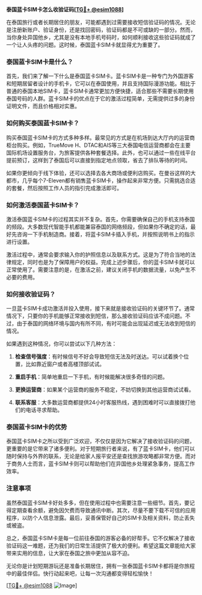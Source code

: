 **泰国蓝卡SIM卡怎么收验证码[[TG💪+ @esim1088](https://t.me/s/esim1088)]**

在泰国旅行或者长期居住的朋友，可能都遇到过需要接收短信验证码的情况。无论是注册新账户、验证身份，还是找回密码，验证码都是不可或缺的一部分。然而，当你身处异国他乡，尤其是没有本地手机号码时，如何顺利接收这些验证码就成了一个让人头疼的问题。这时候，泰国蓝卡SIM卡就显得尤为重要了。

### 泰国蓝卡SIM卡是什么？

首先，我们来了解一下什么是泰国蓝卡SIM卡。蓝卡SIM卡是一种专门为外国游客和短期居留者设计的手机卡，它可以在泰国使用，并且支持国际漫游功能。相比于普通的泰国本地SIM卡，蓝卡SIM卡通常更加方便快捷，适合那些不需要长期使用泰国号码的人群。蓝卡SIM卡的优点在于它的激活过程简单，无需提供过多的身份证明文件，而且价格相对实惠。

### 如何购买泰国蓝卡SIM卡？

购买泰国蓝卡SIM卡的方式多种多样。最常见的方式是在机场到达大厅内的运营商柜台购买。例如，TrueMove H、DTAC和AIS等三大泰国电信运营商都会在主要国际机场设置服务台，为旅客提供各种套餐选择。此外，也可以通过一些在线平台提前预订，这样到了泰国后可以直接到指定地点领取，省去了排队等待的时间。

如果你更倾向于线下体验，还可以选择去各大商场或便利店购买。在曼谷这样的大都市，几乎每个7-Eleven都有销售蓝卡SIM卡，操作起来非常方便。只需挑选合适的套餐，然后按照工作人员的指引完成激活即可。

### 如何激活泰国蓝卡SIM卡？

激活泰国蓝卡SIM卡的过程其实并不复杂。首先，你需要确保自己的手机支持泰国的频段。大多数现代智能手机都能兼容泰国的网络频段，但如果你不确定的话，最好先咨询一下手机制造商。接着，将蓝卡SIM卡插入手机，并按照说明书上的指示进行设置。

激活过程中，通常会要求输入你的护照信息以及联系方式。这是为了符合当地的法律规定，同时也是为了保障用户的权益。完成上述步骤后，你的蓝卡SIM卡就可以正常使用了。需要注意的是，在激活之前，建议关闭手机的数据流量，以免产生不必要的费用。

### 如何接收验证码？

一旦蓝卡SIM卡成功激活并投入使用，接下来就是接收验证码的关键环节了。通常情况下，只要你的手机能够正常接收到短信，那么接收验证码应该不成问题。不过，由于泰国的网络环境与国内有所不同，有时可能会出现延迟或无法收到短信的情况。

如果遇到这种情况，你可以尝试以下几种方法：

1. **检查信号强度**：有时候信号不好会导致短信无法及时送达。可以试着换个位置，比如靠近窗户或者高楼顶部试试。
   
2. **重启手机**：简单地重启一下手机，有时候能解决很多奇怪的问题。
   
3. **更换运营商**：如果某个运营商的服务不稳定，不妨切换到其他运营商试试看。
   
4. **联系客服**：大多数运营商都提供24小时客服热线，遇到困难时可以直接拨打他们的电话寻求帮助。

### 泰国蓝卡SIM卡的优势

泰国蓝卡SIM卡之所以受到广泛欢迎，不仅仅是因为它解决了接收验证码的问题，更重要的是它带来了诸多便利。对于短期旅行者来说，有了蓝卡SIM卡，他们可以随时保持与外界的联系，无论是给家人报平安还是查找旅游攻略都非常方便。而对于商务人士而言，蓝卡SIM卡则可以帮助他们在异国他乡处理紧急事务，提高工作效率。

### 注意事项

虽然泰国蓝卡SIM卡好处多多，但在使用过程中也需要注意一些细节。首先，要记得定期查看余额，避免因欠费而导致通讯中断。其次，尽量不要下载不可信的应用程序，以防个人信息泄露。最后，妥善保管好自己的SIM卡及相关资料，防止丢失或被盗。

总之，泰国蓝卡SIM卡是每一位前往泰国的游客必备的好帮手。它不仅解决了接收验证码这一难题，还为我们的日常生活提供了极大的便利。希望这篇文章能给大家带来实用的信息，让大家在泰国之旅中更加从容不迫。

无论你是计划短期游玩还是准备长期居住，拥有一张泰国蓝卡SIM卡都将是你旅程中的最佳伴侣。快行动起来吧，让每一次沟通都变得轻松愉快！

[[TG💪+ @esim1088](https://t.me/s/esim1088) ![Image](https://i.postimg.cc/4NQfJmqS/Snipaste-2025-05-13-00-14-12.png)]